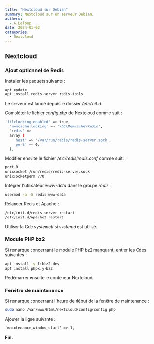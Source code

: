 ```yaml
---
title: "Nextcloud sur Debian"
summary: Nextcloud sur un serveur Debian.
authors: 
  - G.Leloup
date: 2024-01-02
categories: 
  - Nextcloud
---
```


## Nextcloud

### Ajout optionnel de Redis

Installer les paquets suivants :

```bash
apt update
apt install redis-server redis-tools
```

Le serveur est lancé depuis le dossier */etc/init.d*.

Compléter le fichier *config.php* de Nextcloud comme suit :

```bash
'filelocking.enabled' => true,
  'memcache.locking' => '\OC\Memcache\Redis',
  'redis' => 
  array (
    'host' => '/var/run/redis/redis-server.sock',
    'port' => 0,
  ),
```

Modifier ensuite le fichier */etc/redis/redis.conf* comme suit :

<!-- more -->

```bash
port 0
unixsocket /run/redis/redis-server.sock
unixsocketperm 770
```

Intégrer l'utilisateur *www-data* dans le groupe *redis* :

```bash
usermod -a -G redis www-data
```

Relancer Redis et Apache :

```bash
/etc/init.d/redis-server restart
/etc/init.d/apache2 restart
```

Utiliser la Cde *systemctl* si *systemd* est utilisé.

### Module PHP bz2

Si remarque concernant le module PHP bz2 manquant, entrer les Cdes suivantes :

```bash
apt install -y libbz2-dev
apt install phpx.y-bz2
```

Redémarrer ensuite le conteneur Nextcloud.

### Fenêtre de maintenance

Si remarque concernant l'heure de début de la fenêtre de maintenance :

```bash
sudo nano /var/www/html/nextcloud/config/config.php
```

Ajouter la ligne suivante :

```markdown
'maintenance_window_start' => 1,
```

**Fin.**
